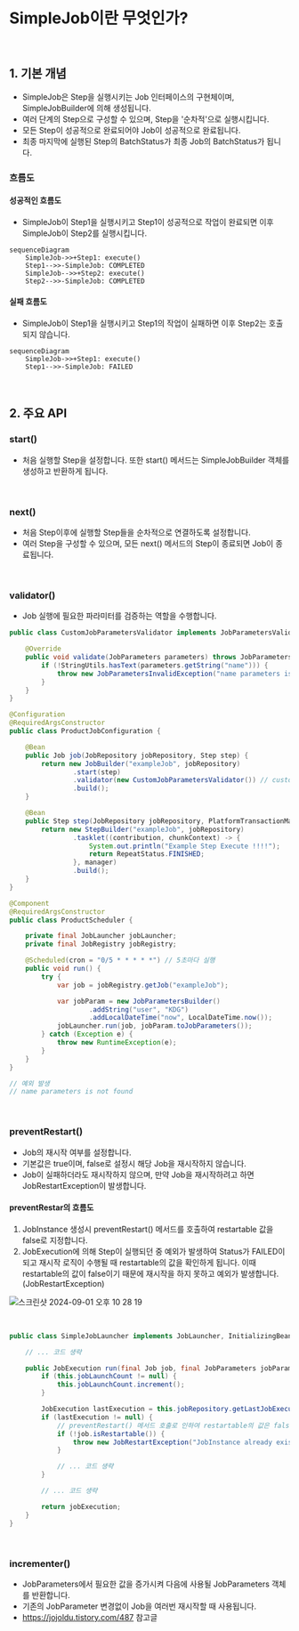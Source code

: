 # SimpleJob이란 무엇인가?

<br>

## 1. 기본 개념

- SimpleJob은 Step을 실행시키는 Job 인터페이스의 구현체이며, SimpleJobBuilder에 의해 생성됩니다.
- 여러 단계의 Step으로 구성할 수 있으며, Step을 '순차적'으로 실행시킵니다.
- 모든 Step이 성공적으로 완료되어야 Job이 성공적으로 완료됩니다.
- 최종 마지막에 실행된 Step의 BatchStatus가 최종 Job의 BatchStatus가 됩니다.

### 흐름도

#### 성공적인 흐름도

- SimpleJob이 Step1을 실행시키고 Step1이 성공적으로 작업이 완료되면 이후 SimpleJob이 Step2를 실행시킵니다.

```mermaid
sequenceDiagram
    SimpleJob->>+Step1: execute()
    Step1-->>-SimpleJob: COMPLETED
    SimpleJob-->>+Step2: execute()
    Step2-->>-SimpleJob: COMPLETED
```

#### 실패 흐름도

- SimpleJob이 Step1을 실행시키고 Step1의 작업이 실패하면 이후 Step2는 호출되지 않습니다.

```mermaid
sequenceDiagram
    SimpleJob->>+Step1: execute()
    Step1-->>-SimpleJob: FAILED
```

<br>

## 2. 주요 API

### start()

- 처음 실행할 Step을 설정합니다. 또한 start() 메서드는 SimpleJobBuilder 객체를 생성하고 반환하게 됩니다.

<br>

### next()

- 처음 Step이후에 실행할 Step들을 순차적으로 연결하도록 설정합니다.
- 여러 Step을 구성할 수 있으며, 모든 next() 메서드의 Step이 종료되면 Job이 종료됩니다.

<br>

### validator()

- Job 실행에 필요한 파라미터를 검증하는 역할을 수행합니다.

```java
public class CustomJobParametersValidator implements JobParametersValidator {

    @Override
    public void validate(JobParameters parameters) throws JobParametersInvalidException {
        if (!StringUtils.hasText(parameters.getString("name"))) {
            throw new JobParametersInvalidException("name parameters is not found");
        }
    }
}

@Configuration
@RequiredArgsConstructor
public class ProductJobConfiguration {

    @Bean
    public Job job(JobRepository jobRepository, Step step) {
        return new JobBuilder("exampleJob", jobRepository)
                .start(step)
                .validator(new CustomJobParametersValidator()) // custom validator 주입 
                .build();
    }

    @Bean
    public Step step(JobRepository jobRepository, PlatformTransactionManager manager) {
        return new StepBuilder("exampleJob", jobRepository)
                .tasklet((contribution, chunkContext) -> {
                    System.out.println("Example Step Execute !!!!");
                    return RepeatStatus.FINISHED;
                }, manager)
                .build();
    }
}

@Component
@RequiredArgsConstructor
public class ProductScheduler {

    private final JobLauncher jobLauncher;
    private final JobRegistry jobRegistry;

    @Scheduled(cron = "0/5 * * * * *") // 5초마다 실행
    public void run() {
        try {
            var job = jobRegistry.getJob("exampleJob");

            var jobParam = new JobParametersBuilder()
                    .addString("user", "KDG")
                    .addLocalDateTime("now", LocalDateTime.now());
            jobLauncher.run(job, jobParam.toJobParameters());
        } catch (Exception e) {
            throw new RuntimeException(e);
        }
    }
}

// 예외 발생
// name parameters is not found
```

<br>

### preventRestart()

- Job의 재시작 여부를 설정합니다.
- 기본값은 true이며, false로 설정시 해당 Job을 재시작하지 않습니다.
- Job이 실패하더라도 재시작하지 않으며, 만약 Job을 재시작하려고 하면 JobRestartException이 발생합니다.

#### preventRestar의 흐름도 

1. JobInstance 생성시 preventRestart() 메서드를 호출하여 restartable 값을 false로 지정합니다.
2. JobExecution에 의해 Step이 실행되던 중 예외가 발생하여 Status가 FAILED이 되고 재시작 로직이 수행될 때 restartable의 값을 확인하게 됩니다. 이때 restartable의 값이 false이기 때문에 재시작을 하지 못하고 예외가 발생합니다. (JobRestartException) 

![스크린샷 2024-09-01 오후 10 28 19](https://github.com/user-attachments/assets/65476425-e14d-4657-bff2-e5b1cb7ed1f8)

<br>

```java
public class SimpleJobLauncher implements JobLauncher, InitializingBean {

    // ... 코드 생략

    public JobExecution run(final Job job, final JobParameters jobParameters) throws JobExecutionAlreadyRunningException, JobRestartException, JobInstanceAlreadyCompleteException, JobParametersInvalidException {
        if (this.jobLaunchCount != null) {
            this.jobLaunchCount.increment();
        }

        JobExecution lastExecution = this.jobRepository.getLastJobExecution(job.getName(), jobParameters);
        if (lastExecution != null) {
            // preventRestart() 메서드 호출로 인하여 restartable의 값은 false가 되면서 해당 if 분기에 걸리게 됩니다.
            if (!job.isRestartable()) {
                throw new JobRestartException("JobInstance already exists and is not restartable");
            }

            // ... 코드 생략
        }

        // ... 코드 생략

        return jobExecution;
    }
}
```

<br>

### incrementer()

- JobParameters에서 필요한 값을 증가시켜 다음에 사용될 JobParameters 객체를 반환합니다.
- 기존의 JobParameter 변경없이 Job을 여러번 재시작할 때 사용됩니다.
- https://jojoldu.tistory.com/487 참고글








